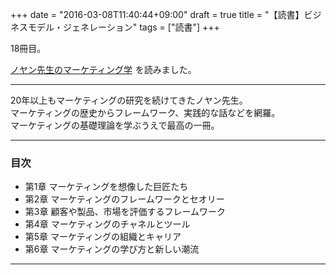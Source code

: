 +++
date = "2016-03-08T11:40:44+09:00"
draft = true
title = "【読書】ビジネスモデル・ジェネレーション"
tags = ["読書"]
+++

18冊目。

<a  href="http://www.amazon.co.jp/gp/product/B00JXKGQLK/ref=as_li_qf_sp_asin_tl?ie=UTF8&camp=247&creative=1211&creativeASIN=B00JXKGQLK&linkCode=as2&tag=kotazi-22">ノヤン先生のマーケティング学</a><img src="http://ir-jp.amazon-adsystem.com/e/ir?t=kotazi-22&l=as2&o=9&a=B00JXKGQLK" width="1" height="1" border="0" alt="" style="border:none !important; margin:0px !important;" />
を読みました。

<hr>

20年以上もマーケティングの研究を続けてきたノヤン先生。    
マーケティングの歴史からフレームワーク、実践的な話などを網羅。  
マーケティングの基礎理論を学ぶうえで最高の一冊。

<hr>

### 目次

- 第1章 マーケティングを想像した巨匠たち
- 第2章 マーケティングのフレームワークとセオリー
- 第3章 顧客や製品、市場を評価するフレームワーク
- 第4章 マーケティングのチャネルとツール
- 第5章 マーケティングの組織とキャリア
- 第6章 マーケティングの学び方と新しい潮流

<hr>
